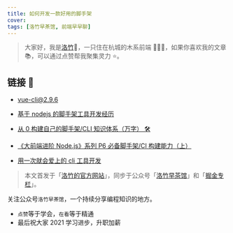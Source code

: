 ```yaml
---
title: 如何开发一款好用的脚手架
cover:
tags: [洛竹早茶馆, 前端早早聊]
---
```


> 大家好，我是[洛竹](https://github.com/youngjuning)🎋，一只住在杭城的木系前端 🧚🏻‍♀️，如果你喜欢我的文章 📚，可以通过点赞帮我聚集灵力 ⭐️。

## 链接 🔗

- [vue-cli@2.9.6](https://unpkg.com/browse/vue-cli@2.9.6/)

- [基于 nodejs 的脚手架工具开发经历](https://zhuanlan.zhihu.com/p/31988855)
- [从 0 构建自己的脚手架/CLI 知识体系（万字） 🛠](https://juejin.cn/post/6966119324478079007)
- [《大前端进阶 Node.js》系列 P6 必备脚手架/CI 构建能力（上）](https://juejin.cn/post/6844904101893898248)
- [用一次就会爱上的 cli 工具开发](https://juejin.cn/post/6844903831994630158)

> 本文首发于「[洛竹的官方网站](https://youngjuning.js.org/)」，同步于公众号「[洛竹早茶馆](https://cdn.jsdelivr.net/gh/youngjuning/images/20210418112129.jpeg)」和「[掘金专栏](https://juejin.cn/user/325111174662855)」。

关注公众号`洛竹早茶馆`，一个持续分享编程知识的地方。

- `点赞`等于学会，`在看`等于精通
- 最后祝大家 2021 学习进步，升职加薪
